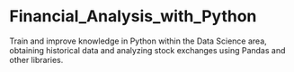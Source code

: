 # Financial_Analysis_with_Python
Train and improve knowledge in Python within the Data Science area, obtaining historical data and analyzing stock exchanges using Pandas and other libraries.
